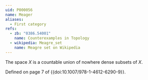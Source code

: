 ```yaml
---
uid: P000056
name: Meager
aliases:
  - First category
refs:
  - zb: "0386.54001"
    name: Counterexamples in Topology
  - wikipedia: Meagre_set
    name: Meagre set on Wikipedia
---
```


The space $X$ is a countable union of nowhere dense subsets of $X$.

Defined on page 7 of {{doi:10.1007/978-1-4612-6290-9}}.
